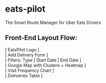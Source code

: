 # eats-pilot
The Smart Route Manager for Uber Eats Drivers

## Front-End Layout Flow:
[ EatsPilot Logo ] <br/>
[ Add Delivery Form ] <br/>
[ Filters: Type | Start Date | End Date ] <br/>
[ Google Map with Clusters + Heatmap ] <br/>
[ Visit Frequency Chart ] <br/>
[ Deliveries Table ] <br/>